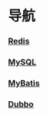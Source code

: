 # 导航

### [Redis](https://github.com/Dashan-IZ/Technology_Stack/blob/master/Folder/Redis.md)

### [MySQL](https://github.com/Dashan-IZ/Technology_Stack/blob/master/Folder/MySQL.md)

### [MyBatis](https://github.com/Dashan-IZ/Technology_Stack/blob/master/Folder/MyBatis.md)

### [Dubbo](https://github.com/Dashan-IZ/Technology_Stack/blob/master/Folder/Dubbo.md)

